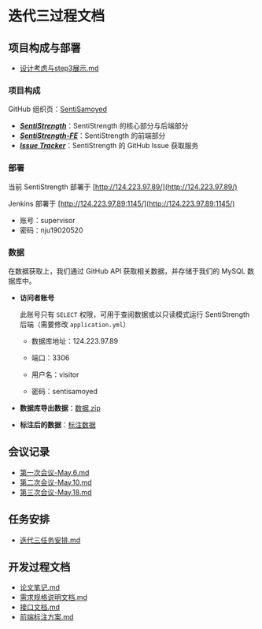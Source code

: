 # 迭代三过程文档

## 项目构成与部署

- [设计考虑与step3展示.md](设计考虑与step3展示.md) 

### 项目构成

GitHub 组织页：[SentiSamoyed](https://github.com/SentiSamoyed)

- [**_SentiStrength_**](https://github.com/SentiSamoyed/SentiStrength)：SentiStrength 的核心部分与后端部分
- [**_SentiStrength-FE_**](https://github.com/SentiSamoyed/SentiStrength-FE)：SentiStrength 的前端部分
- [**_Issue Tracker_**](https://github.com/SentiSamoyed/IssueTracker)：SentiStrength 的 GitHub Issue 获取服务

### 部署

当前 SentiStrength 部署于 [http://124.223.97.89/](http://124.223.97.89/)

Jenkins 部署于 [http://124.223.97.89:1145/](http://124.223.97.89:1145/)

- 账号：supervisor
- 密码：nju19020520

### 数据

在数据获取上，我们通过 GitHub API 获取相关数据，并存储于我们的 MySQL 数据库中。

- **访问者账号**

  此账号只有 `SELECT` 权限，可用于查阅数据或以只读模式运行 SentiStrength 后端（需要修改 `application.yml`）

  - 数据库地址：124.223.97.89

  - 端口：3306

  - 用户名：visitor

  - 密码：sentisamoyed


- **数据库导出数据**：[数据.zip](https://box.nju.edu.cn/f/8e808e8214f6433b9e50/)
- **标注后的数据**：[标注数据](https://box.nju.edu.cn/f/3b9ef58b9f7f42caa545/)

## 会议记录

- [第一次会议-May.6.md](会议记录/第一次会议-May.6.md)
- [第二次会议-May.10.md](会议记录/第二次会议-May.10.md)
- [第三次会议-May.18.md](会议记录/第三次会议-May.18.md)

## 任务安排

- [迭代三任务安排.md](迭代三任务安排.md)

## 开发过程文档

- [论文笔记.md](论文笔记/论文笔记.md)
- [需求规格说明文档.md](需求规格说明文档.md)
- [接口文档.md](接口文档.md)
- [前端标注方案.md](前端标注方案.md)
